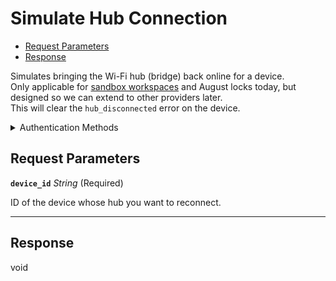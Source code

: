 # Simulate Hub Connection

- [Request Parameters](#request-parameters)
- [Response](#response)

Simulates bringing the Wi-Fi hub (bridge) back online for a device.  
Only applicable for [sandbox workspaces](../../../core-concepts/workspaces/README.md#sandbox-workspaces) and August locks today, but designed so we can extend to other providers later.  
This will clear the `hub_disconnected` error on the device.


<details>

<summary>Authentication Methods</summary>

- API key
- Personal access token
  <br>Must also include the `seam-workspace` header in the request.

To learn more, see [Authentication](https://docs.seam.co/latest/api/authentication).
</details>

## Request Parameters

**`device_id`** *String* (Required)

ID of the device whose hub you want to reconnect.

---


## Response

void

